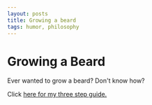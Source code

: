 ```yaml
---
layout: posts
title: Growing a beard
tags: humor, philosophy
---
```


# Growing a Beard

Ever wanted to grow a beard? Don't know how?

Click [here for my three step guide.](/beard)